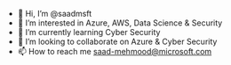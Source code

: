 - 👋 Hi, I’m @saadmsft
- 👀 I’m interested in Azure, AWS, Data Science & Security
- 🌱 I’m currently learning Cyber Security
- 💞️ I’m looking to collaborate on Azure & Cyber Security 
- 📫 How to reach me saad-mehmood@microsoft.com

<!---
saadmsft/saadmsft is a ✨ special ✨ repository because its `README.md` (this file) appears on your GitHub profile.
You can click the Preview link to take a look at your changes.
--->
